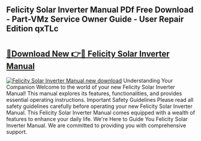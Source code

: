 ## Felicity Solar Inverter Manual PDf Free Download - Part-VMz Service Owner Guide - User Repair Edition qxTLc

# <h2><a href="http://bc3089.oget.top/?id=Felicity+Solar+Inverter+Manual">🔗Download New 👉🔴 Felicity Solar Inverter Manual</a></h2>

[![Felicity Solar Inverter Manual new download](https://i.imgur.com/5g1atiW.png)](http://bc3089.oget.top/?id=Felicity+Solar+Inverter+Manual)
Understanding Your Companion Welcome to the world of your new Felicity Solar Inverter Manual! This manual explores its features, functionalities, and provides essential operating instructions. Important Safety Guidelines Please read all safety guidelines carefully before operating your new Felicity Solar Inverter Manual. This Felicity Solar Inverter Manual comes equipped with a wealth of features to enhance your daily life. We're Here to Guide You Felicity Solar Inverter Manual. We are committed to providing you with comprehensive support.
